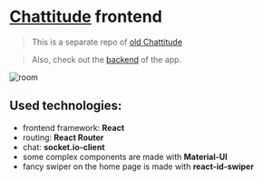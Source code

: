 # [Chattitude](https://chattitude.herokuapp.com) frontend
> This is a separate repo of [old Chattitude](https://github.com/thedenisnikulin/chattitude-app-old)

> Also, check out the [backend](https://github.com/thedenisnikulin/chattitude-app-frontend) of the app.

![room](https://user-images.githubusercontent.com/46903210/85151152-1d81c280-b25c-11ea-9350-44dd20ebe2ee.png)

## Used technologies:
* frontend framework: **React**
* routing: **React Router**
* chat: **socket.io-client**
* some complex components are made with **Material-UI**
* fancy swiper on the home page is made with **react-id-swiper**
